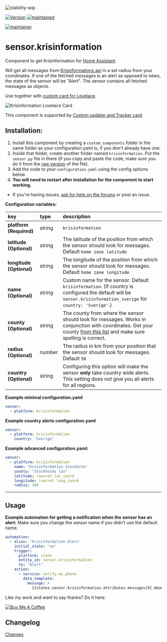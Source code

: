 ![stability-wip](https://img.shields.io/badge/stability-work_in_progress-lightgrey.svg?style=for-the-badge)


[![Version](https://img.shields.io/badge/version-1.0.0-green.svg?style=for-the-badge)](#) [![maintained](https://img.shields.io/maintenance/yes/2019.svg?style=for-the-badge)](#)

[![maintainer](https://img.shields.io/badge/maintainer-Isabella%20Alström%20%40isabellaalstrom-blue.svg?style=for-the-badge)](#)


# sensor.krisinformation
Component to get Krisinformation for [Home Assistant](https://www.home-assistant.io/).

Will get all messages from [Krisinformations api](http://api.krisinformation.se/v2/feed?format=json) in a set radius from your coordinates.
If one of the fetched messages is an alert as opposed to news, the state of the sensor will be "Alert". The sensor contains all fetched messages as objects.

Use together with [custom card for Lovelace](https://github.com/isabellaalstrom/krisinfo-card).

<img src="https://github.com/isabellaalstrom/krisinfo-card/blob/master/krisinfo.png" alt="Krisinformation Lovelace Card" />

This component is supported by [Custom updater and Tracker card](https://github.com/custom-components/custom_updater).

## Installation:

1. Install this component by creating a `custom_components` folder in the same folder as your configuration.yaml is, if you don't already have one.
2. Inside that folder, create another folder named `krisinformation`. Put the `sensor.py` file in there (if you copy and paste the code, make sure you do it from the [raw version](https://raw.githubusercontent.com/isabellaalstrom/sensor.krisinformation/master/custom_components/krisinformation/sensor.py) of the file).
2. Add the code to your `configuration.yaml` using the config options below.
3. **You will need to restart after installation for the component to start working.**

* If you're having issues, [ask for help on the forums](https://community.home-assistant.io/t/custom-component-krisinformation-sweden/90340) or post an issue.

**Configuration variables:**

key | type | description
:--- | :--- | :---
**platform (Required)** | string | `krisinformation`
**latitude (Optional)** | string | The latitude of the position from which the sensor should look for messages. Default `home zone latitude`
**longitude (Optional)** | string | The longitude of the position from which the sensor should look for messages. Default `home zone longitude`
**name (Optional)** | string | Custom name for the sensor. Default `krisinformation`. (If country is configured the default will be `sensor.krisinformation_sverige` for `country: 'Sverige'`.)
**county (Optional)** | string | The county from where the sensor should look for messages. Works in conjunction with coordinates. Get your county [from this list](https://sv.wikipedia.org/wiki/Sveriges_l%C3%A4n#Lista_%C3%B6ver_Sveriges_l%C3%A4n) and make sure spelling is correct. 
**radius (Optional)** | number | The radius in km from your position that the sensor should look for messages. Default `50`
**country (Optional)** | string | Configuring this option will make the sensor **only** take country wide alerts. This setting does *not* give you all alerts for all regions.

**Example minimal configuration.yaml**
```yaml
sensor:
  - platform: krisinformation
```

**Example country alerts configuration.yaml**
```yaml
sensor:
  - platform: krisinformation
    country: 'Sverige'
```

**Example advanced configuration.yaml:**

```yaml
sensor:
  - platform: krisinformation
    name: "Krisinformation Stockholm"
    county: "Stockholms län"
    latitude: !secret lat_coord
    longitude: !secret long_coord
    radius: 100
```

***

## Usage

**Example automation for getting a notification when the sensor has an alert:**
Make sure you change the sensor name if you didn't use the default name.

```yaml
automation:
  - alias: 'Krisinformation Alert'
    initial_state: 'on'
    trigger:
      platform: state
      entity_id: sensor.krisinformation
      to: "Alert"
    action:
      - service: notify.my_phone
        data_template:
          message: >
            {{states.sensor.krisinformation.attributes.messages[0].Headline}} - {{states.sensor.krisinformation.attributes.messages[0].Message}} {{states.sensor.krisinformation.attributes.messages[0].Web}}
```

Like my work and want to say thanks? Do it here:

<a href="https://www.buymeacoffee.com/iq1f96D" target="_blank"><img src="https://www.buymeacoffee.com/assets/img/custom_images/purple_img.png" alt="Buy Me A Coffee" style="height: auto !important;width: auto !important;" ></a>


## Changelog
[Changes](https://github.com/isabellaalstrom/sensor.krisinformation/blob/master/CHANGELOG.md)
